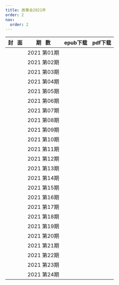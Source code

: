 ```yaml
---
title: 故事会2021年
order: 2
nav:
  order: 2
---
```

| 封   面 |  期   数  | epub下载 | pdf下载 |
| :-------: | :----------: | -------- | ------- |
|          | 2021 第01期 |          |         |
|          | 2021 第02期 |          |         |
|          | 2021 第03期 |          |         |
|          | 2021 第04期 |          |         |
|          | 2021 第05期 |          |         |
|          | 2021 第06期 |          |         |
|          | 2021 第07期 |          |         |
|          | 2021 第08期 |          |         |
|          | 2021 第09期 |          |         |
|          | 2021 第10期 |          |         |
|          | 2021 第11期 |          |         |
|          | 2021 第12期 |          |         |
|          | 2021 第13期 |          |         |
|          | 2021 第14期 |          |         |
|          | 2021 第15期 |          |         |
|          | 2021 第16期 |          |         |
|          | 2021 第17期 |          |         |
|          | 2021 第18期 |          |         |
|          | 2021 第19期 |          |         |
|          | 2021 第20期 |          |         |
|          | 2021 第21期 |          |         |
|          | 2021 第22期 |          |         |
|          | 2021 第23期 |          |         |
|          | 2021 第24期 |          |         |
